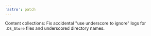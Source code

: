 ```yaml
---
'astro': patch
---
```


Content collections: Fix accidental "use underscore to ignore" logs for `.DS_Store` files and underscored directory names.
